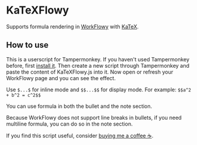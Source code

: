 # KaTeXFlowy
Supports formula rendering in [WorkFlowy](https://workflowy.com/) with [KaTeX](https://katex.org/).

## How to use
This is a userscript for Tampermonkey. If you haven't used Tampermonkey before, first [install it](https://chrome.google.com/webstore/detail/tampermonkey/dhdgffkkebhmkfjojejmpbldmpobfkfo). Then create a new script through Tampermonkey and paste the content of KaTeXFlowy.js into it. Now open or refresh your WorkFlowy page and you can see the effect.

Use `$...$` for inline mode and `$$...$$` for display mode. For example: `$$a^2 + b^2 = c^2$$`

You can use formula in both the bullet and the note section.

Because WorkFlowy does not support line breaks in bullets, if you need multiline formula, you can do so in the note section.

If you find this script useful, consider [buying me a coffee ☕](https://www.buymeacoffee.com/bettyjj).
